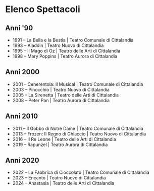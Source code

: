 # Elenco Spettacoli

## Anni '90

- 1991 – La Bella e la Bestia | Teatro Comunale di Cittalandia
- 1993 – Aladdin | Teatro Nuovo di Cittalandia
- 1995 – Il Mago di Oz | Teatro delle Arti di Cittalandia
- 1998 – Mary Poppins | Teatro Aurora di Cittalandia

## Anni 2000

- 2001 – Cenerentola: Il Musical | Teatro Comunale di Cittalandia
- 2003 – Pinocchio | Teatro Nuovo di Cittalandia
- 2005 – La Sirenetta | Teatro delle Arti di Cittalandia
- 2008 – Peter Pan | Teatro Aurora di Cittalandia

## Anni 2010

- 2011 – Il Gobbo di Notre Dame | Teatro Comunale di Cittalandia
- 2013 – Frozen: Il Regno di Ghiaccio | Teatro Nuovo di Cittalandia
- 2016 – Il Re Leone | Teatro delle Arti di Cittalandia
- 2019 – Rapunzel | Teatro Aurora di Cittalandia

## Anni 2020

- 2022 – La Fabbrica di Cioccolato | Teatro Comunale di Cittalandia
- 2023 – Encanto | Teatro Nuovo di Cittalandia
- 2024 – Anastasia | Teatro delle Arti di Cittalandia